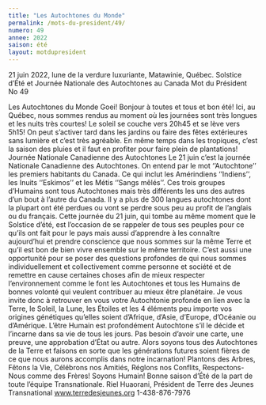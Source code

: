 ```yaml
---
title: "Les Autochtones du Monde"
permalink: /mots-du-president/49/
numero: 49
annee: 2022
saison: été
layout: motdupresident
---
```

21 juin 2022, lune de la verdure luxuriante, Matawinie, Québec.
Solstice d’Été et Journée Nationale des Autochtones au Canada
Mot du Président No 49

Les Autochtones du Monde
Goei! Bonjour à toutes et tous et bon été!
Ici, au Québec, nous sommes rendus au moment où les journées sont très longues et les nuits très courtes! Le soleil se couche vers 20h45 et se lève vers 5h15! On peut s’activer tard dans les jardins ou faire des fêtes extérieures sans lumière et c’est très agréable. En même temps dans les tropiques, c’est la saison des pluies et il faut en profiter pour faire plein de plantations!
Journée Nationale Canadienne des Autochtones
Le 21 juin c’est la journée Nationale Canadienne des Autochtones. On entend par le mot ‘’Autochtone’’ les premiers habitants du Canada. Ce qui inclut les Amérindiens ‘’Indiens’’, les Inuits ‘’Eskimos’’ et les Métis ‘’Sangs mêlés’’. Ces trois groupes d’Humains sont tous Autochtones mais très différents les uns des autres d’un bout à l’autre du Canada. Il y a plus de 300 langues autochtones dont la plupart ont été perdues ou vont se perdre sous peu au profit de l’anglais ou du français.
Cette journée du 21 juin, qui tombe au même moment que le Solstice d’été, est l’occasion de se rappeler de tous ses peuples pour ce qu’ils ont fait pour le pays mais aussi d’apprendre à les connaître aujourd’hui et prendre conscience que nous sommes sur la même Terre et qu’il est bon de bien vivre ensemble sur le même territoire.
C’est aussi une opportunité pour se poser des questions profondes de qui nous sommes individuellement et collectivement comme personne et société et de remettre en cause certaines choses afin de mieux respecter l’environnement comme le font les Autochtones et tous les Humains de bonnes volonté qui veulent contribuer au mieux être planétaire.
Je vous invite donc à retrouver en vous votre Autochtonie profonde en lien avec la Terre, le Soleil, la Lune, les Étoiles et les 4 éléments peu importe vos origines génétiques qu’elles soient d’Afrique, d’Asie, d’Europe, d’Océanie ou d’Amérique.
L’être Humain est profondément Autochtone s’il le décide et l’incarne dans sa vie de tous les jours. Pas besoin d’avoir une carte, une preuve, une approbation d’État ou autre.
Alors soyons tous des Autochtones de la Terre et faisons en sorte que les générations futures soient fières de ce que nous aurons accomplis dans notre incarnation!
Plantons des Arbres, Fêtons la Vie, Célébrons nos Amitiés, Réglons nos Conflits, Respectons-Nous comme des Frères! Soyons Humain!
Bonne saison d’Été de la part de toute l’équipe Transnationale.
Riel Huaorani, Président de Terre des Jeunes Transnational www.terredesjeunes.org 1-438-876-7976
